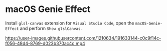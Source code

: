 # macOS Genie Effect

Install `glsl-canvas` extension for `Visual Studio Code`, open the `macOS-Genie-Effect` and perform `Show glslCanvas`.

https://user-images.githubusercontent.com/1210634/191633144-c0c9f14c-f056-48d4-8769-d023b370ac4c.mp4
